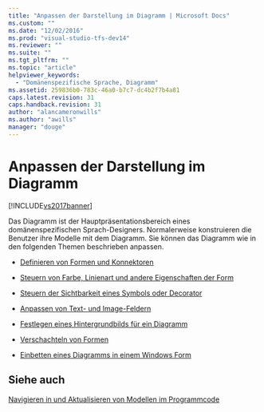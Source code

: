 ```yaml
---
title: "Anpassen der Darstellung im Diagramm | Microsoft Docs"
ms.custom: ""
ms.date: "12/02/2016"
ms.prod: "visual-studio-tfs-dev14"
ms.reviewer: ""
ms.suite: ""
ms.tgt_pltfrm: ""
ms.topic: "article"
helpviewer_keywords: 
  - "Domänenspezifische Sprache, Diagramm"
ms.assetid: 259836b0-783c-46a0-b7c7-dc4b2f7b4a81
caps.latest.revision: 31
caps.handback.revision: 31
author: "alancameronwills"
ms.author: "awills"
manager: "douge"
---
```

# Anpassen der Darstellung im Diagramm
[!INCLUDE[vs2017banner](../code-quality/includes/vs2017banner.md)]

Das Diagramm ist der Hauptpräsentationsbereich eines domänenspezifischen Sprach\-Designers. Normalerweise konstruieren die Benutzer ihre Modelle mit dem Diagramm. Sie können das Diagramm wie in den folgenden Themen beschrieben anpassen.  
  
-   [Definieren von Formen und Konnektoren](../modeling/defining-shapes-and-connectors.md)  
  
-   [Steuern von Farbe, Linienart und andere Eigenschaften der Form](../modeling/controlling-color-line-style-and-other-shape-properties.md)  
  
-   [Steuern der Sichtbarkeit eines Symbols oder Decorator](../modeling/controlling-the-visibility-of-an-icon-or-decorator.md)  
  
-   [Anpassen von Text\- und Image\-Feldern](../modeling/customizing-text-and-image-fields.md)  
  
-   [Festlegen eines Hintergrundbilds für ein Diagramm](../modeling/setting-a-background-image-on-a-diagram.md)  
  
-   [Verschachteln von Formen](../modeling/nesting-shapes.md)  
  
-   [Einbetten eines Diagramms in einem Windows Form](../modeling/embedding-a-diagram-in-a-windows-form.md)  
  
## Siehe auch  
 [Navigieren in und Aktualisieren von Modellen im Programmcode](../modeling/navigating-and-updating-a-model-in-program-code.md)